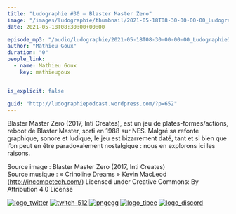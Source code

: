 ```yaml
---
title: "Ludographie #30 – Blaster Master Zero"
image: "/images/ludographie/thumbnail/2021-05-18T08-30-00-00-00_Ludographie30BlasterMasterZero.jpg"
date: 2021-05-18T08:30:00+00:00

episode_mp3: "/audio/ludographie/2021-05-18T08-30-00-00-00_Ludographie30BlasterMasterZero.mp3"
author: "Mathieu Goux"
duration: "0"
people_link: 
  - name: Mathieu Goux
    key: mathieugoux


is_explicit: false

guid: "http://ludographiepodcast.wordpress.com/?p=652"
---
```


<PodcastHeader/>

<!-- ECRIRE LA DESCRIPTION DE L'EPISODE SOUS CETTE LIGNE -->
<p>Blaster Master Zero (2017, Inti Creates), est un jeu de plates-formes/actions, reboot de Blaster Master, sorti en 1988 sur NES. Malgré sa refonte graphique, sonore et ludique, le jeu est bizarrement daté, tant et si bien que l’on peut en être paradoxalement nostalgique : nous en explorons ici les raisons.<br>
</p>
<p></p>
<p><a href="" rel="nofollow"></a></p>
 
<p>Source image : Blaster Master Zero (2017, Inti Creates)<br>
Source musique : «&nbsp;Crinoline Dreams&nbsp;» Kevin MacLeod (<a title="http://incompetech.com/" href="http://incompetech.com/" rel="nofollow">http://incompetech.com/</a>) Licensed under Creative Commons: By Attribution 4.0 License</p>


<tr>
<td><a href="https://twitter.com/Gouximan" rel="nofollow"><img src="/resources/ludographie/2021-05-18T08-30-00-00-00_Ludographie30BlasterMasterZero/logo_twitter-1.png" alt="logo_twitter"></a></td>
<td><a href="https://www.twitch.tv/mathieugoux" rel="nofollow"><img src="/resources/ludographie/2021-05-18T08-30-00-00-00_Ludographie30BlasterMasterZero/twitch-512-1.png" alt="twitch-512"></a></td>
<td><a href="https://www.youtube.com/user/MattTheFatalifieur/videos" rel="nofollow"><img src="/resources/ludographie/2021-05-18T08-30-00-00-00_Ludographie30BlasterMasterZero/pngegg.png" alt="pngegg"></a></td>
<td><a href="http://fr.tipeee.com/calvinball" rel="nofollow"><img src="/resources/ludographie/2021-05-18T08-30-00-00-00_Ludographie30BlasterMasterZero/logo_tipee-1.png" alt="logo_tipee"></a></td>
<td><a href="https://discord.com/invite/4RnA9v7" rel="nofollow"><img src="/resources/ludographie/2021-05-18T08-30-00-00-00_Ludographie30BlasterMasterZero/logo_discord-1.png" alt="logo_discord"></a></td>
</tr>





